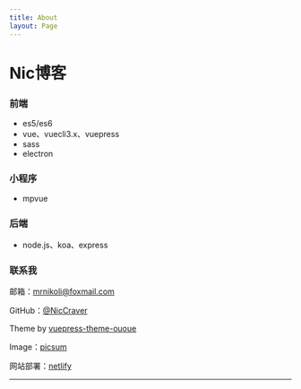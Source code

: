 ```yaml
---
title: About
layout: Page
---
```


# Nic博客

### 前端
* es5/es6
* vue、vuecli3.x、vuepress
* sass
* electron

### 小程序
* mpvue
### 后端
* node.js、koa、express
### 联系我

邮箱：mrnikoli@foxmail.com

GitHub：[@NicCraver](https://github.com/NicCraver)


Theme by [vuepress-theme-ououe](https://github.com/tolking/vuepress-theme-ououe)

Image：[picsum](https://picsum.photos)

网站部署：[netlify](https://app.netlify.com)

________________________________________________________________